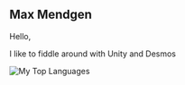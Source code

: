 Max Mendgen
---

Hello, 

I like to fiddle around with Unity and Desmos

![My Top Languages](https://github-readme-stats.vercel.app/api/top-langs/?username=MaxMendgen&theme=dark&show_icons=true&hide_border=true&layout=compact)

<!--
**MaxMendgen/MaxMendgen** is a ✨ _special_ ✨ repository because its `README.md` (this file) appears on your GitHub profile.

Here are some ideas to get you started:

- 🔭 I’m currently working on ...
- 🌱 I’m currently learning ...
- 👯 I’m looking to collaborate on ...
- 🤔 I’m looking for help with ...
- 💬 Ask me about ...
- 📫 How to reach me: ...
- 😄 Pronouns: ...
- ⚡ Fun fact: ...
-->
